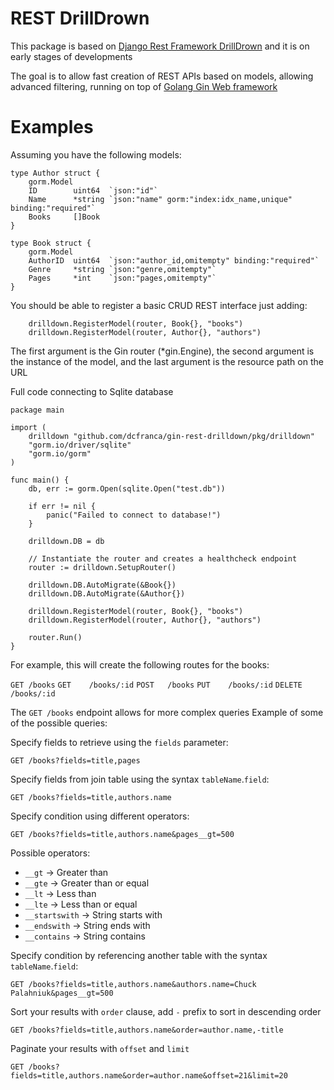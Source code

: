 # REST DrillDrown

This package is based on [Django Rest Framework DrillDrown](https://github.com/clearcare/django-rest-framework-drilldown) and it is on early stages of developments

The goal is to allow fast creation of REST APIs based on models, allowing advanced filtering, running on top of [Golang Gin Web framework](https://gin-gonic.com/)


# Examples

Assuming you have the following models:

```
type Author struct {
	gorm.Model
	ID        uint64  `json:"id"`
	Name      *string `json:"name" gorm:"index:idx_name,unique" binding:"required"`
	Books     []Book
}

type Book struct {
	gorm.Model
	AuthorID  uint64  `json:"author_id,omitempty" binding:"required"`
	Genre     *string `json:"genre,omitempty"`
	Pages     *int    `json:"pages,omitempty"`
}
```

You should be able to register a basic CRUD REST interface just adding:
```
	drilldown.RegisterModel(router, Book{}, "books")
	drilldown.RegisterModel(router, Author{}, "authors")
```
The first argument is the Gin router (*gin.Engine), the second argument is the instance of the model, and the last argument is the resource path on the URL

Full code connecting to Sqlite database

```
package main

import (
	drilldown "github.com/dcfranca/gin-rest-drilldown/pkg/drilldown"
	"gorm.io/driver/sqlite"
	"gorm.io/gorm"
)

func main() {
	db, err := gorm.Open(sqlite.Open("test.db"))

	if err != nil {
		panic("Failed to connect to database!")
	}

	drilldown.DB = db

	// Instantiate the router and creates a healthcheck endpoint
	router := drilldown.SetupRouter()

	drilldown.DB.AutoMigrate(&Book{})
	drilldown.DB.AutoMigrate(&Author{})

	drilldown.RegisterModel(router, Book{}, "books")
	drilldown.RegisterModel(router, Author{}, "authors")

	router.Run()
}

```

For example, this will create the following routes for the books:

`GET /books`
`GET    /books/:id`
`POST   /books`
`PUT    /books/:id`
`DELETE /books/:id`

The `GET /books` endpoint allows for more complex queries
Example of some of the possible queries:

Specify fields to retrieve using the `fields` parameter:
```
GET /books?fields=title,pages
```

Specify fields from join table using the syntax `tableName`.`field`:
```
GET /books?fields=title,authors.name
```


Specify condition using different operators:
```
GET /books?fields=title,authors.name&pages__gt=500
```

Possible operators:
* `__gt` -> Greater than
* `__gte` -> Greater than or equal
* `__lt` -> Less than
* `__lte` -> Less than or equal
* `__startswith` -> String starts with
* `__endswith` -> String ends with
* `__contains` -> String contains

Specify condition by referencing another table with the syntax `tableName`.`field`:
```
GET /books?fields=title,authors.name&authors.name=Chuck Palahniuk&pages__gt=500
```

Sort your results with `order` clause, add `-` prefix to sort in descending order
```
GET /books?fields=title,authors.name&order=author.name,-title
```

Paginate your results with `offset` and `limit`
```
GET /books?fields=title,authors.name&order=author.name&offset=21&limit=20
```
